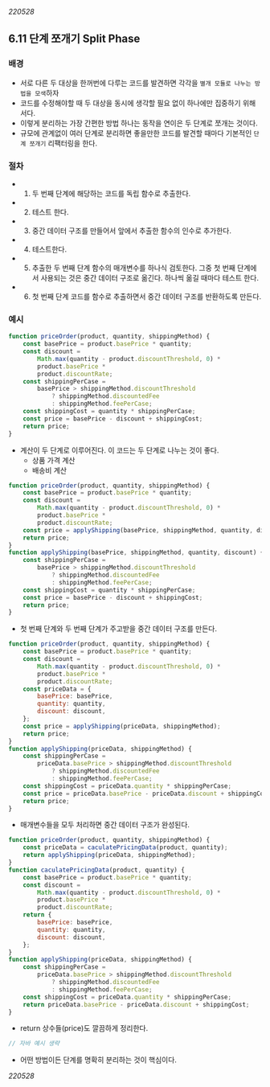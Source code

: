 _220528_

## 6.11 단계 쪼개기 Split Phase

### 배경

- 서로 다른 두 대상을 한꺼번에 다루는 코드를 발견하면 각각을 `별개 모듈로 나누는 방법을 모색`하자
- 코드를 수정해야할 때 두 대상을 동시에 생각할 필요 없이 하나에만 집중하기 위해서다.
- 이렇게 분리하는 가장 간편한 방법 하나는 동작을 연이은 두 단계로 쪼개는 것이다.
- 규모에 관계없이 여러 단계로 분리하면 좋을만한 코드를 발견할 때마다 기본적인 `단계 쪼개기` 리팩터링을 한다.

### 절차

- 1. 두 번째 단계에 해당하는 코드를 독립 함수로 추출한다.
- 2. 테스트 한다.
- 3. 중간 데이터 구조를 만들어서 앞에서 추출한 함수의 인수로 추가한다.
- 4. 테스트한다.
- 5. 추출한 두 번째 단계 함수의 매개변수를 하나식 검토한다. 그중 첫 번째 단계에서 사용되는 것은 중간 데이터 구조로 옮긴다. 하나씩 옮길 때마다 테스트 한다.
- 6. 첫 번째 단계 코드를 함수로 추출하면서 중간 데이터 구조를 반환하도록 만든다.

### 예시

```js
function priceOrder(product, quantity, shippingMethod) {
	const basePrice = product.basePrice * quantity;
	const discount =
		Math.max(quantity - product.discountThreshold, 0) *
		product.basePrice *
		product.discountRate;
	const shippingPerCase =
		basePrice > shippingMethod.discountThreshold
			? shippingMethod.discountedFee
			: shippingMethod.feePerCase;
	const shippingCost = quantity * shippingPerCase;
	const price = basePrice - discount + shippingCost;
	return price;
}
```

- 계산이 두 단계로 이루어진다. 이 코드는 두 단계로 나누는 것이 좋다.
  - 상품 가격 계산
  - 배송비 계산

```js
function priceOrder(product, quantity, shippingMethod) {
	const basePrice = product.basePrice * quantity;
	const discount =
		Math.max(quantity - product.discountThreshold, 0) *
		product.basePrice *
		product.discountRate;
	const price = applyShipping(basePrice, shippingMethod, quantity, discount);
	return price;
}
function applyShipping(basePrice, shippingMethod, quantity, discount) {
	const shippingPerCase =
		basePrice > shippingMethod.discountThreshold
			? shippingMethod.discountedFee
			: shippingMethod.feePerCase;
	const shippingCost = quantity * shippingPerCase;
	const price = basePrice - discount + shippingCost;
	return price;
}
```

- 첫 번째 단계와 두 번째 단계가 주고받을 중간 데이터 구조를 만든다.

```js
function priceOrder(product, quantity, shippingMethod) {
	const basePrice = product.basePrice * quantity;
	const discount =
		Math.max(quantity - product.discountThreshold, 0) *
		product.basePrice *
		product.discountRate;
	const priceData = {
		basePrice: basePrice,
		quantity: quantity,
		discount: discount,
	};
	const price = applyShipping(priceData, shippingMethod);
	return price;
}
function applyShipping(priceData, shippingMethod) {
	const shippingPerCase =
		priceData.basePrice > shippingMethod.discountThreshold
			? shippingMethod.discountedFee
			: shippingMethod.feePerCase;
	const shippingCost = priceData.quantity * shippingPerCase;
	const price = priceData.basePrice - priceData.discount + shippingCost;
	return price;
}
```

- 매개변수들을 모두 처리하면 중간 데이터 구조가 완성된다.

```js
function priceOrder(product, quantity, shippingMethod) {
	const priceData = caculatePricingData(product, quantity);
	return applyShipping(priceData, shippingMethod);
}
function caculatePricingData(product, quantity) {
	const basePrice = product.basePrice * quantity;
	const discount =
		Math.max(quantity - product.discountThreshold, 0) *
		product.basePrice *
		product.discountRate;
	return {
		basePrice: basePrice,
		quantity: quantity,
		discount: discount,
	};
}
function applyShipping(priceData, shippingMethod) {
	const shippingPerCase =
		priceData.basePrice > shippingMethod.discountThreshold
			? shippingMethod.discountedFee
			: shippingMethod.feePerCase;
	const shippingCost = priceData.quantity * shippingPerCase;
	return priceData.basePrice - priceData.discount + shippingCost;
}
```

- return 상수들(price)도 깔끔하게 정리한다.

```java
// 자바 예시 생략
```

- 어떤 방법이든 단계를 명확히 분리하는 것이 핵심이다.

_220528_
